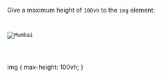 Give a maximum height of `100vh`
to the `img` element:

<codeblock language="css" type="exercise" testMode="fixedInput">
<code>
<panel language="html">
<img src="mumbai-01.jpg" alt="Mumbai" />
</panel>
<panel language="css">

</panel>
</code>

<solution>
img {
  max-height: 100vh;
}
</solution>
</codeblock>